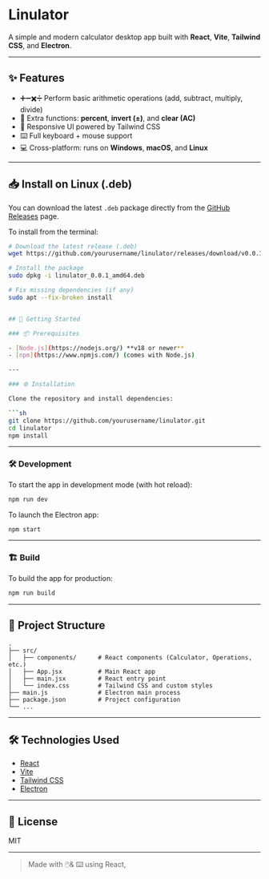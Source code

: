 # Linulator

A simple and modern calculator desktop app built with **React**, **Vite**, **Tailwind CSS**, and **Electron**.

---

## ✨ Features

- ➕➖✖️➗ Perform basic arithmetic operations (add, subtract, multiply, divide)  
- 🧮 Extra functions: **percent**, **invert (±)**, and **clear (AC)**  
- 🎨 Responsive UI powered by Tailwind CSS  
- ⌨️ Full keyboard + mouse support  
- 💻 Cross-platform: runs on **Windows**, **macOS**, and **Linux**  

---
## 📥 Install on Linux (.deb)

You can download the latest `.deb` package directly from the [GitHub Releases](https://github.com/tanishenigma/linulator/releases) page.  

To install from the terminal:

```sh
# Download the latest release (.deb)
wget https://github.com/yourusername/linulator/releases/download/v0.0.1/linulator_0.0.1_amd64.deb

# Install the package
sudo dpkg -i linulator_0.0.1_amd64.deb

# Fix missing dependencies (if any)
sudo apt --fix-broken install


## 🚀 Getting Started

### 📦 Prerequisites

- [Node.js](https://nodejs.org/) **v18 or newer**  
- [npm](https://www.npmjs.com/) (comes with Node.js)  

---

### ⚙️ Installation

Clone the repository and install dependencies:

```sh
git clone https://github.com/yourusername/linulator.git
cd linulator
npm install
```

---

### 🛠 Development

To start the app in development mode (with hot reload):

```sh
npm run dev
```

To launch the Electron app:

```sh
npm start
```

---

### 🏗 Build

To build the app for production:

```sh
npm run build
```

---

## 📁 Project Structure

```
.
├── src/
│   ├── components/      # React components (Calculator, Operations, etc.)
│   ├── App.jsx          # Main React app
│   ├── main.jsx         # React entry point
│   └── index.css        # Tailwind CSS and custom styles
├── main.js              # Electron main process
├── package.json         # Project configuration
└── ...
```

---

## 🛠 Technologies Used

- [React](https://react.dev/)
- [Vite](https://vitejs.dev/)
- [Tailwind CSS](https://tailwindcss.com/)
- [Electron](https://www.electronjs.org/)

---

## 📝 License

MIT

---

> Made with 🖱️& ⌨️ using React,